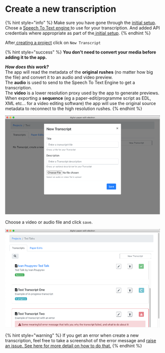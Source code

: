 # Create a new transcription

{% hint style="info" %}
Make sure you have gone through the [initial setup](../../setup.md). Chose a [Speech To Text engine ](../../speech-to-text/)to use for your transcription. And added API credentials where appropriate as part of the[ initial setup](../../setup.md).
{% endhint %}

After[ creating a project](../../projects-1/create-a-new-project.md) click on `New Transcript`

{% hint style="success" %}
**You don't need to convert your media before adding it to the app.**

_**How does this work?**_   
 The app will read the metadata of the **original rushes** \(no matter how big the file\) and convert it to an audio and video preview.   
 The **audio** is used to send to the Speech To Text Engine to get a transcription.   
 The **video** is a lower resolution proxy used by the app to generate previews.   
 When exporting a **sequence** \(eg a paper-edit/programme script as EDL, XML etc... for a video editing software\) the app will use the original source metadata to reconnect to the high resolution rushes.
{% endhint %}

![](../../.gitbook/assets/screen-shot-2020-02-05-at-5.06.29-pm.png)

Choose a video or audio file and click `save`.

![Transcription will shop up as in progress until they are done processing](../../.gitbook/assets/screen-shot-2020-02-05-at-5.08.44-pm.png)

{% hint style="warning" %}
If you get an error when create a new transcription, feel free to take a screenshot of the error message and [raise an issue. See here for more detail on how to do that.](../../reporting-issues.md)
{% endhint %}

